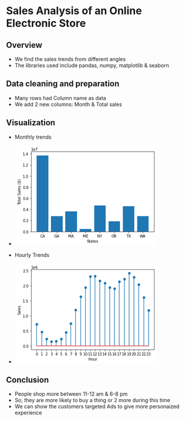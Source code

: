 # Sales Analysis of an Online Electronic Store

## Overview
* We find the sales trends from different angles
* The libraries used include pandas, numpy, matplotlib & seaborn

## Data cleaning and preparation
* Many rows had Column name as data
* We add 2 new columns: Month & Total sales

## Visualization
* Monthly trends
* ![](https://github.com/paramshah31/sales-analysis/blob/main/images/monthlytrends.png)

* Hourly Trends
* ![](https://github.com/paramshah31/sales-analysis/blob/main/images/hourlytrends.png)

## Conclusion
* People shop more between 11-12 am & 6-8 pm
* So, they are more likely to buy a thing or 2 more during this time
* We can show the customers targeted Ads to give more personaized experience
